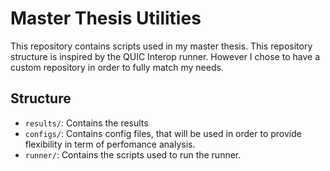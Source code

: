 # Master Thesis Utilities

This repository contains scripts used in my master thesis. This repository structure is inspired by the QUIC Interop runner. However I chose to have a custom repository in order to fully match my needs. 

## Structure

- `results/`: Contains the results
- `configs/`: Contains config files, that will be used in order to provide flexibility in term of perfomance analysis.
- `runner/`: Contains the scripts used to run the runner.

